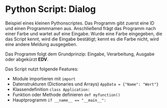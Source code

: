 # Python Script: Dialog

Beispiel eines kleinen Pythonscriptes. Das Programm gibt zuerst eine ID und einen Programmnamen aus. Anschließend frägt das Programm nach einer Farbe und wartet auf eine Eingabe. Wurde eine Farbe eingegeben, die das Script kennt, wird die Eingabe bestätigt; kennt es die Farbe nicht, wird eine andere Meldung ausgegeben. 

Das Programm folgt dem Grundprinzip: Eingabe, Verarbeitung, Ausgabe oder abgekürzt **EDV**. 

Das Script nutzt folgende Features:

- Module importieren mit `import`
- Datenstrukturen (Dictionaries und Arrays) `AppData = {"Name": "Wert"}` 
- Klassendefinition `class Application:`
- Funktion oder Methode definieren `def myfunction()`
- Hauptprogramm `if __name__ == "__main__":`

